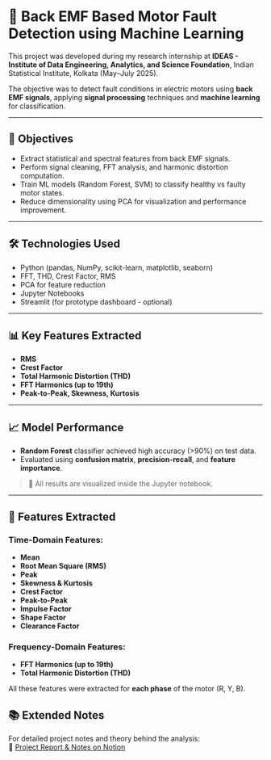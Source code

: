 # 🔧 Back EMF Based Motor Fault Detection using Machine Learning

This project was developed during my research internship at **IDEAS - Institute of Data Engineering, Analytics, and Science Foundation**, Indian Statistical Institute, Kolkata (May–July 2025).

The objective was to detect fault conditions in electric motors using **back EMF signals**, applying **signal processing** techniques and **machine learning** for classification.

---

## 🧠 Objectives
- Extract statistical and spectral features from back EMF signals.
- Perform signal cleaning, FFT analysis, and harmonic distortion computation.
- Train ML models (Random Forest, SVM) to classify healthy vs faulty motor states.
- Reduce dimensionality using PCA for visualization and performance improvement.

---

## 🛠️ Technologies Used
- Python (pandas, NumPy, scikit-learn, matplotlib, seaborn)
- FFT, THD, Crest Factor, RMS
- PCA for feature reduction
- Jupyter Notebooks
- Streamlit (for prototype dashboard - optional)

---

## 📊 Key Features Extracted
- **RMS**
- **Crest Factor**
- **Total Harmonic Distortion (THD)**
- **FFT Harmonics (up to 19th)**
- **Peak-to-Peak, Skewness, Kurtosis**

---

## 📈 Model Performance
- **Random Forest** classifier achieved high accuracy (>90%) on test data.
- Evaluated using **confusion matrix**, **precision-recall**, and **feature importance**.

> 📌 All results are visualized inside the Jupyter notebook.

---

## 📌 Features Extracted

### Time-Domain Features:
- **Mean**
- **Root Mean Square (RMS)**
- **Peak**
- **Skewness & Kurtosis**
- **Crest Factor**
- **Peak-to-Peak**
- **Impulse Factor**
- **Shape Factor**
- **Clearance Factor**

### Frequency-Domain Features:
- **FFT Harmonics (up to 19th)**
- **Total Harmonic Distortion (THD)**

All these features were extracted for **each phase** of the motor (R, Y, B).
## 📚 Extended Notes

For detailed project notes and theory behind the analysis:  
🔗 [Project Report & Notes on Notion](https://www.notion.so/ISI-Project-notes-2113447f1de1802dba5fe1287e7f199a)


